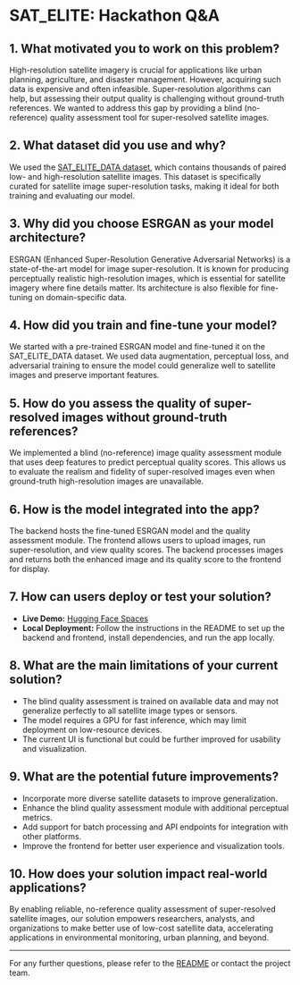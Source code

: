 # SAT_ELITE: Hackathon Q&A

## 1. What motivated you to work on this problem?

High-resolution satellite imagery is crucial for applications like urban planning, agriculture, and disaster management. However, acquiring such data is expensive and often infeasible. Super-resolution algorithms can help, but assessing their output quality is challenging without ground-truth references. We wanted to address this gap by providing a blind (no-reference) quality assessment tool for super-resolved satellite images.

## 2. What dataset did you use and why?

We used the [SAT_ELITE_DATA dataset](http://huggingface.co/datasets/ParamDev/SAT_ELITE_DATA), which contains thousands of paired low- and high-resolution satellite images. This dataset is specifically curated for satellite image super-resolution tasks, making it ideal for both training and evaluating our model.

## 3. Why did you choose ESRGAN as your model architecture?

ESRGAN (Enhanced Super-Resolution Generative Adversarial Networks) is a state-of-the-art model for image super-resolution. It is known for producing perceptually realistic high-resolution images, which is essential for satellite imagery where fine details matter. Its architecture is also flexible for fine-tuning on domain-specific data.

## 4. How did you train and fine-tune your model?

We started with a pre-trained ESRGAN model and fine-tuned it on the SAT_ELITE_DATA dataset. We used data augmentation, perceptual loss, and adversarial training to ensure the model could generalize well to satellite images and preserve important features.

## 5. How do you assess the quality of super-resolved images without ground-truth references?

We implemented a blind (no-reference) image quality assessment module that uses deep features to predict perceptual quality scores. This allows us to evaluate the realism and fidelity of super-resolved images even when ground-truth high-resolution images are unavailable.

## 6. How is the model integrated into the app?

The backend hosts the fine-tuned ESRGAN model and the quality assessment module. The frontend allows users to upload images, run super-resolution, and view quality scores. The backend processes images and returns both the enhanced image and its quality score to the frontend for display.

## 7. How can users deploy or test your solution?

- **Live Demo:** [Hugging Face Spaces](https://huggingface.co/spaces/Rockerleo/esrgan)
- **Local Deployment:** Follow the instructions in the README to set up the backend and frontend, install dependencies, and run the app locally.

## 8. What are the main limitations of your current solution?

- The blind quality assessment is trained on available data and may not generalize perfectly to all satellite image types or sensors.
- The model requires a GPU for fast inference, which may limit deployment on low-resource devices.
- The current UI is functional but could be further improved for usability and visualization.

## 9. What are the potential future improvements?

- Incorporate more diverse satellite datasets to improve generalization.
- Enhance the blind quality assessment module with additional perceptual metrics.
- Add support for batch processing and API endpoints for integration with other platforms.
- Improve the frontend for better user experience and visualization tools.

## 10. How does your solution impact real-world applications?

By enabling reliable, no-reference quality assessment of super-resolved satellite images, our solution empowers researchers, analysts, and organizations to make better use of low-cost satellite data, accelerating applications in environmental monitoring, urban planning, and beyond.

---

For any further questions, please refer to the [README](./README.md) or contact the project team.
